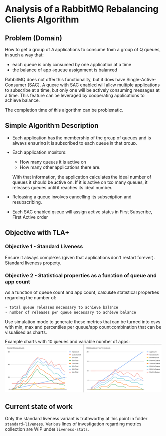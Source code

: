 # Analysis of a RabbitMQ Rebalancing Clients Algorithm

## Problem (Domain)

How to get a group of A applications to consume from a group of Q queues, in such a way that:

- each queue is only consumed by one application at a time
- the balance of app->queue assignment is balanced

RabbitMQ does not offer this functionality, but it does have Single-Active-Consumer (SAC). A queue with SAC enabled will allow multiple applications to subscribe at a time, but only one will be actively consuming messages at a time. This feature can be leveraged by cooperating applications to achieve balance.

The completion time of this algorithm can be problematic.

## Simple Algorithm Description

- Each application has the membership of the group of queues and is always ensuring it is subscribed to each queue in that group.
- Each application monitors:
    - How many queues it is active on
    - How many other applications there are.

  With that information, the application calculates the ideal number of queues it should be active on. If it is active on too many queues, it releases queues until it reaches its ideal number.
- Releasing a queue involves cancelling its subscription and resubscribing.
- Each SAC enabled queue will assign active status in First Subscribe, First Active order

## Objective with TLA+


### Objective 1 - Standard Liveness

Ensure it always completes (given that applications don't restart forever). Standard liveness property.

### Objective 2 - Statistical properties as a function of queue and app count

As a function of queue count and app count, calculate statistical properties regarding the number of:

    - total queue releases necessary to achieve balance
    - number of releases per queue necessary to achieve balance

Use simulation mode to generate these metrics that can be turned into csvs with min, max and percentiles per queue/app count combination that can be visualised as charts.

Example charts with 10 queues and variable number of apps:
![](https://github.com/Vanlightly/formal-methods-playground/blob/master/tla/rebalancing-clients/metrics_as_function_of_queue_app_count.png)

## Current state of work

Only the standard liveness variant is truthworthy at this point in folder `standard-liveness`. Various lines of investigation regarding metrics collection are WIP under `liveness-stats`.
